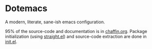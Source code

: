 # Dotemacs
A modern, literate, sane-ish emacs configuration.

95% of the source-code and documentation is in
[chaffin.org](/chaffin.org). Package initialization (using
[straight.el](https://github.com/raxod502/straight.el)) and
source-code extraction are done in [init.el](/init.el).
